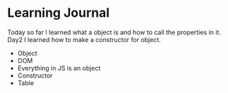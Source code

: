 # Learning Journal

Today so far I learned what a object is and how to call the properties in it.
Day2 I learned how to make a constructor for object.

  - Object
  - DOM
  - Everything in JS is an object
  - Constructor
  - Table 
